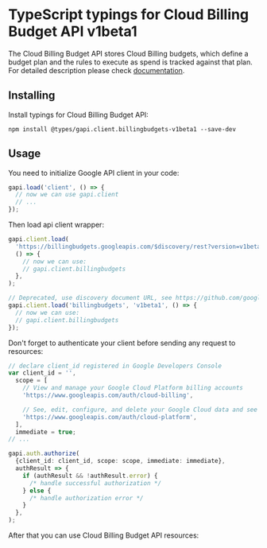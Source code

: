 # TypeScript typings for Cloud Billing Budget API v1beta1

The Cloud Billing Budget API stores Cloud Billing budgets, which define a budget plan and the rules to execute as spend is tracked against that plan.
For detailed description please check [documentation](https://cloud.google.com/billing/docs/how-to/budget-api-overview).

## Installing

Install typings for Cloud Billing Budget API:

```
npm install @types/gapi.client.billingbudgets-v1beta1 --save-dev
```

## Usage

You need to initialize Google API client in your code:

```typescript
gapi.load('client', () => {
  // now we can use gapi.client
  // ...
});
```

Then load api client wrapper:

```typescript
gapi.client.load(
  'https://billingbudgets.googleapis.com/$discovery/rest?version=v1beta1',
  () => {
    // now we can use:
    // gapi.client.billingbudgets
  },
);
```

```typescript
// Deprecated, use discovery document URL, see https://github.com/google/google-api-javascript-client/blob/master/docs/reference.md#----gapiclientloadname----version----callback--
gapi.client.load('billingbudgets', 'v1beta1', () => {
  // now we can use:
  // gapi.client.billingbudgets
});
```

Don't forget to authenticate your client before sending any request to resources:

```typescript
// declare client_id registered in Google Developers Console
var client_id = '',
  scope = [
    // View and manage your Google Cloud Platform billing accounts
    'https://www.googleapis.com/auth/cloud-billing',

    // See, edit, configure, and delete your Google Cloud data and see the email address for your Google Account.
    'https://www.googleapis.com/auth/cloud-platform',
  ],
  immediate = true;
// ...

gapi.auth.authorize(
  {client_id: client_id, scope: scope, immediate: immediate},
  authResult => {
    if (authResult && !authResult.error) {
      /* handle successful authorization */
    } else {
      /* handle authorization error */
    }
  },
);
```

After that you can use Cloud Billing Budget API resources: <!-- TODO: make this work for multiple namespaces -->

```typescript

```
